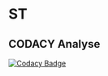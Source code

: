 # ST
## CODACY Analyse
[![Codacy Badge](https://app.codacy.com/project/badge/Grade/71e83b7650d54648929ac723f2fe32d5)](https://www.codacy.com/gh/soutenance14/ST/dashboard?utm_source=github.com&amp;utm_medium=referral&amp;utm_content=soutenance14/ST&amp;utm_campaign=Badge_Grade)
